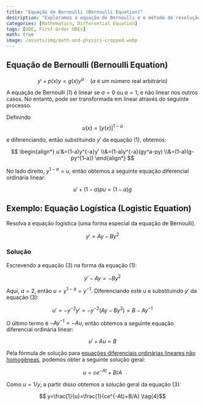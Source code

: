 ```yaml
---
title: "Equação de Bernoulli (Bernoulli Equation)"
description: "Exploramos a equação de Bernoulli e o método de resolução da equação logística, uma forma especial da equação de Bernoulli."
categories: [Mathematics, Differential Equation]
tags: [ODE, First-Order ODEs]
math: true
image: /assets/img/math-and-physics-cropped.webp
---
```

## Equação de Bernoulli (Bernoulli Equation)

$$ y'+p(x)y=g(x)y^a\quad \text{(}a\text{ é um número real arbitrário)}  \tag{1} $$

A equação de Bernoulli (1) é linear se $a=0$ ou $a=1$, e não linear nos outros casos. No entanto, pode ser transformada em linear através do seguinte processo.

Definindo $$ u(x)=[y(x)]^{1-a} $$

e diferenciando, então substituindo $y'$ da equação (1), obtemos:

$$ \begin{align*}
u'&=(1-a)y^{-a}y'
\\&=(1-a)y^{-a}(gy^a-py) 
\\&=(1-a)(g-py^{1-a})
\end{align*} $$

No lado direito, $y^{1-a}=u$, então obtemos a seguinte equação diferencial ordinária linear:

$$ u'+(1-a)pu=(1-a)g \tag{2} $$

## Exemplo: Equação Logística (Logistic Equation)
Resolva a equação logística (uma forma especial da equação de Bernoulli).

$$ y'=Ay-By^2 \tag{3} $$

### Solução
Escrevendo a equação (3) na forma da equação (1):

$$ y'-Ay=-By^2 $$

Aqui, $a=2$, então $u=y^{1-a}=y^{-1}$. Diferenciando este u e substituindo $y'$ da equação (3):

$$ u'=-y^{-2}y'=-y^{-2}(Ay-By^2)=B-Ay^{-1} $$

O último termo é $-Ay^{-1}=-Au$, então obtemos a seguinte equação diferencial ordinária linear:

$$ u'+Au=B $$

Pela fórmula de solução para [equações diferenciais ordinárias lineares não homogêneas](/posts/Solution-of-First-Order-Linear-ODE/#equação-diferencial-ordinária-linear-não-homogênea), podemos obter a seguinte solução geral:

$$ u=ce^{-At}+B/A $$

Como $u=1/y$, a partir disso obtemos a solução geral da equação (3):

$$ y=\frac{1}{u}=\frac{1}{ce^{-At}+B/A} \tag{4}$$
